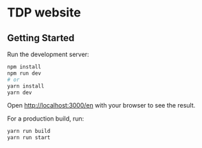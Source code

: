 
# TDP website

## Getting Started

Run the development server:

```bash
npm install
npm run dev
# or
yarn install
yarn dev
```

Open [http://localhost:3000/en](http://localhost:3000/en) with your browser to see the result.

For a production build, run:

```bash
yarn run build
yarn run start
```
